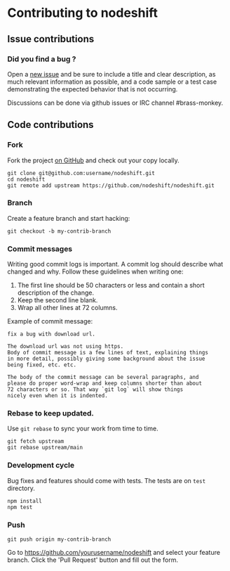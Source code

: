 # Contributing to nodeshift

## Issue contributions

### Did you find a bug ?

Open a [new issue](https://github.com/nodeshift/nodeshift/issues/new)
and be sure to include a title and clear description, as much relevant information
as possible, and a code sample or a test case demonstrating the expected behavior
that is not occurring.

Discussions can be done via github issues or IRC channel #brass-monkey.

## Code contributions

### Fork

Fork the project [on GitHub](https://github.com/nodeshift/nodeshift)
and check out your copy locally.

```
git clone git@github.com:username/nodeshift.git
cd nodeshift
git remote add upstream https://github.com/nodeshift/nodeshift.git
```

### Branch

Create a feature branch and start hacking:

```
git checkout -b my-contrib-branch
```

### Commit messages

Writing good commit logs is important. A commit log should describe what
changed and why. Follow these guidelines when writing one:

1. The first line should be 50 characters or less and contain a short
   description of the change.
2. Keep the second line blank.
3. Wrap all other lines at 72 columns.

Example of commit message:

```
fix a bug with download url.

The download url was not using https.
Body of commit message is a few lines of text, explaining things
in more detail, possibly giving some background about the issue
being fixed, etc. etc.

The body of the commit message can be several paragraphs, and
please do proper word-wrap and keep columns shorter than about
72 characters or so. That way `git log` will show things
nicely even when it is indented.
```

### Rebase to keep updated.

Use `git rebase` to sync your work from time to time.

```
git fetch upstream
git rebase upstream/main
```

### Development cycle

Bug fixes and features should come with tests.
The tests are on `test` directory.

```
npm install
npm test
```

### Push

```
git push origin my-contrib-branch
```

Go to https://github.com/yourusername/nodeshift and select your feature branch.
Click the 'Pull Request' button and fill out the form.
